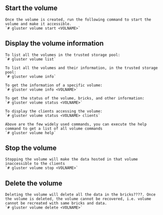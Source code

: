 ## Start the volume
	Once the volume is created, run the following command to start the volume and make it accessible.
	`# gluster volume start <VOLNAME>`

## Display the volume information
	To list all the volumes in the trusted storage pool:
	`# gluster volume list`

	To list all the volumes and their information, in the trusted storage pool:
	`# gluster volume info`

	To get the information of a specific volume:
	`# gluster volume info <VOLNAME>`

	To get the status of the volume, bricks, and other information:
	`# gluster volume status <VOLNAME>`

	To display the clients accessing the volume:
	`# gluster volume status <VOLNAME> clients`

	Above are the few widely used commands, you can execute the help command to get a list of all volume commands
	`# gluster volume help`

## Stop the volume
	Stopping the volume will make the data hosted in that volume inaccessible to the clients
	`# gluster volume stop <VOLNAME>`

## Delete the volume
	Deleting the volume will delete all the data in the bricks????. Once the volume is deleted, the volume cannot be recovered, i.e. volume cannot be recreated with same bricks and data.
	`# gluster volume delete <VOLNAME>`

